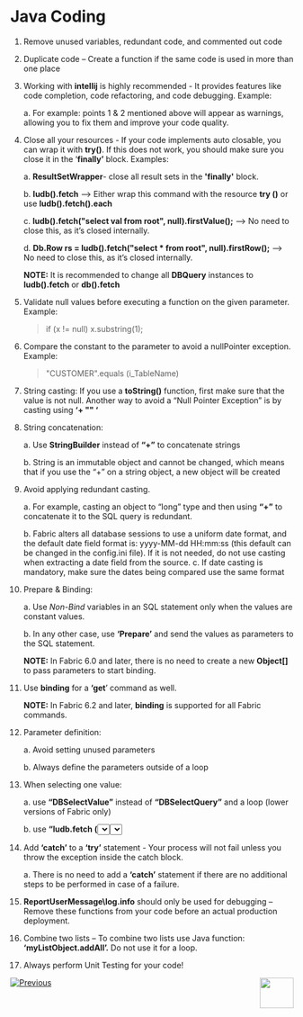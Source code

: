 # Java Coding

1. Remove unused variables, redundant code, and commented out code

2. Duplicate code – Create a function if the same code is used in more than one place

3. Working with **intellij** is highly recommended - It provides features like code completion, code refactoring, and code debugging. Example: 

   a. For example: points 1 & 2 mentioned above will appear as warnings, allowing you to fix them and improve your code quality.

4. Close all your resources - If your code implements auto closable, you can wrap it with **try()**. If this does not work, you should make sure you close it in the ‘**finally’** block. Examples:

   a. **ResultSetWrapper**- close all result sets in the **'finally'** block.  

   b. **ludb().fetch** --> Either wrap this command with the resource **try ()** or use **ludb().fetch().each**

   c. **ludb().fetch("select val from root", null).firstValue();** --> No need to close this, as it’s closed internally.  

   d. **Db.Row rs = ludb().fetch("select \* from root", null).firstRow();** --> No need to close this, as it’s closed internally.  

      **NOTE:** It is recommended to change all **DBQuery** instances to **ludb().fetch** or **db().fetch**

4. Validate null values before executing a function on the given parameter. Example: 

    >  if (x != null) x.substring(1);

5. Compare the constant to the parameter to avoid a nullPointer exception. Example: 

    > "CUSTOMER".equals (i_TableName)

6. String casting: If you use a **toString()** function, first make sure that the value is not null. Another way to avoid a “Null Pointer Exception” is by casting using **‘+ "" ‘**

7. String concatenation:

    a. Use **StringBuilder** instead of **“+”** to concatenate strings

    b. String is an immutable object and cannot be changed,  which means that if you use the “+” on a string object, a new object will be created 

8. Avoid applying redundant casting. 

    a. For example, casting an object to “long” type and then using **“+”** to concatenate it to the SQL query is redundant. 

    b. Fabric alters all database sessions to use a uniform date format, and the default date field format is: yyyy-MM-dd HH:mm:ss (this default can be changed in the config.ini file).  If it is not needed, do not use casting when extracting a date field from the source.
    c. If date casting is mandatory, make sure the dates being compared use the same format

9. Prepare & Binding:

    a. Use *Non-Bind* variables in an SQL statement only when the values are constant values.  

    b. In any other case, use **‘Prepare’** and send the values as parameters to the SQL statement. 

     **NOTE:** In Fabric 6.0 and later, there is no need to create a new **Object[]** to pass parameters to start binding. 

10. Use **binding** for a **‘get**’ command as well. 

     **NOTE:** In Fabric 6.2 and later, **binding** is supported for all Fabric commands.

11. Parameter definition:

     a. Avoid setting unused parameters 

     b. Always define the parameters outside of a loop

12. When selecting one value:

    a. use **“DBSelectValue”** instead of **“DBSelectQuery”** and a loop (lower versions of Fabric only)

    b. use **“ludb.fetch (<select statement>).**  **firstValue()”** instead of **“Db.Rows rows = ludb.fetch(<select statement>)”** with a loop

13. Add **‘catch’** to a **‘try’** statement - Your process will not fail unless you throw the exception inside the catch block. 

    a. There is no need to add a **‘catch’** statement if there are no additional steps to be performed in case of a failure.

14. **ReportUserMessage\log.info** should only be used for debugging – Remove these functions from your code before an actual production deployment.

15. Combine two lists – To combine two lists use Java function: **‘myListObject.addAll’.** Do not use it for a loop. 

16. Always perform Unit Testing for your code! 

 

[![Previous](/articles/images/Previous.png)](/articles/COE/Fabric_Implementation_Best_Practices/best_practice_general.md) [<img align="right" width="60" height="54" src="/articles/images/Next.png">](/articles/COE/Fabric_Implementation_Best_Practices/best_practice_LU_and_Tables.md)

 
